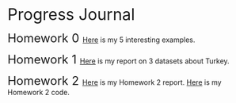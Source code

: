 <font size="6">  Progress Journal  </font>

<font size="5"> Homework 0 </font> 
[Here](files/mertkaan_homework_0.html) is my 5 interesting examples.

<font size="5"> Homework 1 </font>
[Here](files/360_1.html) is my report on 3 datasets about Turkey. 

<font size="5"> Homework 2 </font>
[Here](files/360_2.html) is my Homework 2 report.
[Here](files/360_2.Rmd) is my Homework 2 code.

